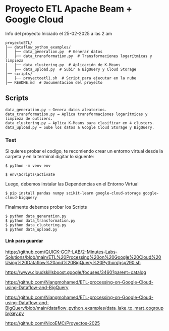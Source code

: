 # Proyecto ETL Apache Beam + Google Cloud

Info del proyecto Iniciado el 25-02-2025 a las 2 am

    proyectoETL/
    │── dataflow_python_examples/
    │   ├── data_generation.py  # Generar datos
    │   ├── data_transformation.py  # Transformaciones logarítmicas y limpieza
    │   ├── data_clustering.py  # Aplicación de K-Means
    │   ├── data_upload.py  # Subir a BigQuery y Cloud Storage
    │── scripts/
    │   ├── proyectoetl1.sh  # Script para ejecutar en la nube
    │── README.md  # Documentación del proyecto


## Scripts 

    data_generation.py → Genera datos aleatorios.
    data_transformation.py → Aplica transformaciones logarítmicas y limpieza de outliers.
    data_clustering.py → Aplica K-Means para clasificar en 4 clusters.
    data_upload.py → Sube los datos a Google Cloud Storage y BigQuery.


### Test

Si quieres probar el codigo, te recomiendo crear un entorno virtual desde la carpeta y en la terminal digitar lo siguente: 

    $ python -m venv env

    $ env\Scripts\activate

Luego, debemos instalar las Dependencias en el Entorno Virtual 

    $ pip install pandas numpy scikit-learn google-cloud-storage google-cloud-bigquery

Finalmente debemos probar los Scripts

    $ python data_generation.py
    $ python data_transformation.py
    $ python data_clustering.py
    $ python data_upload.py


#### Link para guardar 

https://github.com/QUICK-GCP-LAB/2-Minutes-Labs-Solutions/blob/main/ETL%20Processing%20on%20Google%20Cloud%20Using%20Dataflow%20and%20BigQuery%20Python/gsp290.sh

https://www.cloudskillsboost.google/focuses/3460?parent=catalog


https://github.com/Niangmohamed/ETL-processing-on-Google-Cloud-using-Dataflow-and-BigQuery

https://github.com/Niangmohamed/ETL-processing-on-Google-Cloud-using-Dataflow-and-BigQuery/blob/main/dataflow_python_examples/data_lake_to_mart_cogroupbykey.py


https://github.com/NicoEMC/Proyectos-2025